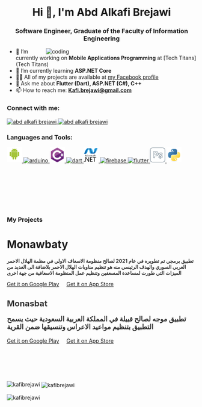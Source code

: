 <h1 align="center">Hi 👋, I'm Abd Alkafi Brejawi</h1>
<h3 align="center">Software Engineer, Graduate of the Faculty of Information Engineering</h3>

<img align="right" alt="coding" width="400" src="https://raw.githubusercontent.com/TheDudeThatCode/TheDudeThatCode/master/Assets/Developer.gif">

- 🔭 I’m currently working on **Mobile Applications Programming** at [Tech Titans](Tech Titans)
- 🌱 I’m currently learning **ASP.NET Core**
- 👨‍💻 All of my projects are available at [my Facebook profile](https://www.facebook.com/profile.php?id=100093238112145)
- 💬 Ask me about **Flutter (Dart), ASP.NET (C#), C++**
- 📫 How to reach me: **Kafi.brejawi@gmail.com**

<h3 align="left">Connect with me:</h3>
<p align="left">
  <a href="https://linkedin.com/in/abd-alkafi-brejawi" target="blank">
    <img align="center" src="https://raw.githubusercontent.com/rahuldkjain/github-profile-readme-generator/master/src/images/icons/Social/linked-in-alt.svg" alt="abd alkafi brejawi" height="30" width="40" />
  </a>
  <a href="https://fb.com/abd-alkafi-brejawi" target="blank">
    <img align="center" src="https://raw.githubusercontent.com/rahuldkjain/github-profile-readme-generator/master/src/images/icons/Social/facebook.svg" alt="abd alkafi brejawi" height="30" width="40" />
  </a>
</p>

<h3 align="left">Languages and Tools:</h3>
<p align="left"> <a href="https://developer.android.com" target="_blank" rel="noreferrer"> <img src="https://raw.githubusercontent.com/devicons/devicon/master/icons/android/android-original-wordmark.svg" alt="android" width="40" height="40"/> </a> <a href="https://www.arduino.cc/" target="_blank" rel="noreferrer"> <img src="https://cdn.worldvectorlogo.com/logos/arduino-1.svg" alt="arduino" width="40" height="40"/> </a> <a href="https://www.w3schools.com/cs/" target="_blank" rel="noreferrer"> <img src="https://raw.githubusercontent.com/devicons/devicon/master/icons/csharp/csharp-original.svg" alt="csharp" width="40" height="40"/> </a> <a href="https://dart.dev" target="_blank" rel="noreferrer"> <img src="https://www.vectorlogo.zone/logos/dartlang/dartlang-icon.svg" alt="dart" width="40" height="40"/> </a> <a href="https://dotnet.microsoft.com/" target="_blank" rel="noreferrer"> <img src="https://raw.githubusercontent.com/devicons/devicon/master/icons/dot-net/dot-net-original-wordmark.svg" alt="dotnet" width="40" height="40"/> </a> <a href="https://firebase.google.com/" target="_blank" rel="noreferrer"> <img src="https://www.vectorlogo.zone/logos/firebase/firebase-icon.svg" alt="firebase" width="40" height="40"/> </a> <a href="https://flutter.dev" target="_blank" rel="noreferrer"> <img src="https://www.vectorlogo.zone/logos/flutterio/flutterio-icon.svg" alt="flutter" width="40" height="40"/> </a> <a href="https://www.photoshop.com/en" target="_blank" rel="noreferrer"> <img src="https://raw.githubusercontent.com/devicons/devicon/master/icons/photoshop/photoshop-line.svg" alt="photoshop" width="40" height="40"/> </a> <a href="https://www.python.org" target="_blank" rel="noreferrer"> <img src="https://raw.githubusercontent.com/devicons/devicon/master/icons/python/python-original.svg" alt="python" width="40" height="40"/> </a> </p>
<br> 
<br> 
<br> 
<br> 
<br> 
<br>    




<h3 align="left"  >My Projects </h3>
<div id="content">
  <h1>Monawbaty</h1>
  <p style="font-weight: bold; font-size: 13px; color: #333; /* Your preferred color */">  تطبيق برمجي تم تطويره في عام 2021 لصالح منظومة الاسعاف الاولي في مظمة الهلال الاحمر العربي السوري والهدف الرئيسي منه هو تنظيم مناوبات الهلال الاحمر بلاضافة الى العديد من الميزات التي طورت لمساعدة المسعفين وتنظيم عمل المنظومة الاسعافية من جهة اخرى</p>
  <div class="button-container">
    <a href="https://play.google.com/store/apps/details?id=com.qunfudah.marriages" class="button">Get it on Google Play</a>
    <span>&nbsp;&nbsp;&nbsp;</span><!-- Spaces added -->
    <a href="https://www.apple.com/app-store/" class="button">Get it on App Store</a>
  </div>
</div>


<div id="content">
  <h1 style="font-size: 22px; /* Your preferred font size */ font-weight: bold; color: #333; /* Your preferred color */">Monasbat</h1>
  <p style="font-weight: bold; font-size: 18px; color: #333; /* Your preferred color */"> تطبيق موجه لصالح قبيلة في المملكة العربية السعودية حيث يسمح التطبيق بتنظيم مواعيد الاعراس وتنسيقها ضمن القرية  </p>
  <div class="button-container">
    <a href="https://play.google.com/store/apps/details?id=com.qunfudah.marriages" class="button">Get it on Google Play</a>
    <span>&nbsp;&nbsp;&nbsp;</span><!-- Spaces added -->
    <a href="https://www.apple.com/app-store/" class="button">Get it on App Store</a>
  </div>
</div>


<br> 
<br> 
<br> 
<br> 
<br>    



<!-- GitHub stats -->
<p><img align="left" src="https://github-readme-stats.vercel.app/api/top-langs?username=kafibrejawi&show_icons=true&locale=en&layout=compact" alt="kafibrejawi" /></p>
<p>&nbsp;<img align="center" src="https://github-readme-stats.vercel.app/api?username=kafibrejawi&show_icons=true&locale=en" alt="kafibrejawi" /></p>
<p><img align="center" src="https://github-readme-streak-stats.herokuapp.com/?user=kafibrejawi&" alt="kafibrejawi" /></p>
